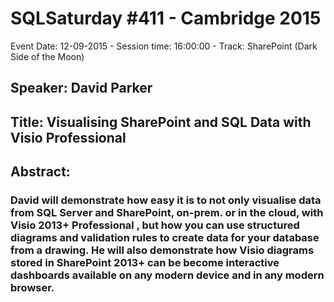 # SQLSaturday #411 - Cambridge 2015
Event Date: 12-09-2015 - Session time: 16:00:00 - Track: SharePoint (Dark Side of the Moon)
## Speaker: David Parker
## Title: Visualising SharePoint and SQL Data with Visio Professional
## Abstract:
### David will demonstrate how easy it is to not only visualise data from SQL Server and SharePoint, on-prem. or in the cloud, with Visio 2013+ Professional , but how you can use structured diagrams and validation rules to create data for your database from a drawing. He will also demonstrate how Visio diagrams stored in SharePoint 2013+ can be become interactive dashboards available on any modern device and in any modern browser.
